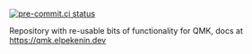 [![pre-commit.ci status](https://results.pre-commit.ci/badge/github/pre-commit/pre-commit.com/main.svg)](https://results.pre-commit.ci/latest/github/elpekenin/qmk_modules/main)

Repository with re-usable bits of functionality for QMK, docs at https://qmk.elpekenin.dev
